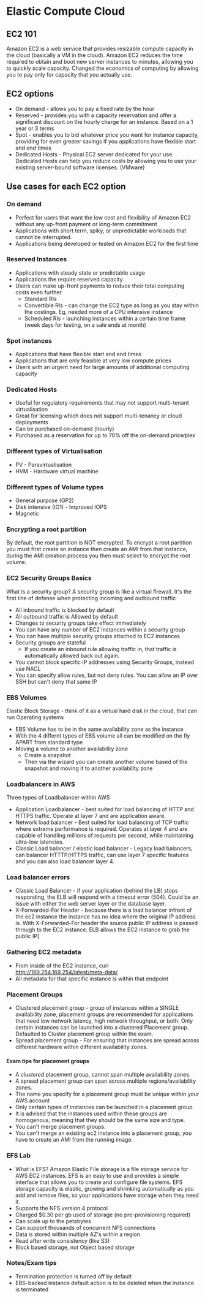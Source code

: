 # Elastic Compute Cloud

## EC2 101

Amazon EC2 is a web service that provides resizable compute capacity in the cloud (basically a VM in the cloud). Amazon EC2 reduces the time required to obtain and boot new server instances to minutes, allowing you to quickly scale capacity. Changed the economics of computing by allowing you to pay only for capacity that you actually use.

## EC2 options

* On demand - allows you to pay a fixed rate by the hour
* Reserved - provides you with a capacity reservation and offer a significant discount on the hourly charge for an instance. Based on a 1 year or 3 terms
* Spot - enables you to bid whatever price you want for instance capacity, providing for even greater savings if you applications have flexible start and end times
* Dedicated Hosts - Physical EC2 server dedicated for your use. Dedicated Hosts can help you reduce costs by allowing you to use your existing server-bound software licenses. (VMware)

## Use cases for each EC2 option

### On demand

* Perfect for users that want the low cost and flexibility of Amazon EC2 without any up-front payment or long-term commitment
* Applications with short term, spiky, or unpredictable workloads that cannot be interrupted.
* Applications being developed or tested on Amazon EC2 for the first time

### Reserved Instances

* Applications with steady state or predictable usage
* Applications the require reserved capacity
* Users can make up-front payments to reduce their total computing costs even further
  * Standard RIs
  * Convertible RIs - can change the EC2 type as long as you stay within the costings. Eg, needed more of a CPU intensive instance
  * Scheduled RIs - launching instances within a certain time frame (week days for testing, on a sale ends at month)

### Spot instances

* Applications that have flexible start and end times
* Applications that are only feasible at very low compute prices
* Users with an urgent need for large amounts of additional computing capacity

### Dedicated Hosts

* Useful for regulatory requirements that may not support multi-tenant virtualisation
* Great for licensing which does not support multi-tenancy or cloud deployments
* Can be purchased on-demand (hourly)
* Purchased as a reservation for up to 70% off the on-demand price⁄plex

### Different types of Virtualisation

* PV - Paravirtualisation
* HVM - Hardware virtual machine

### Different types of Volume types

* General purpose (GP2)
* Disk intensive (IO1) - Improved IOPS
* Magnetic

### Encrypting a root partition

By default, the root partition is NOT encrypted. To encrypt a root partition you must first create an instance then create an AMI from that instance, during the AMI creation process you then must select to encrypt the root volume.

### EC2 Security Groups Basics

What is a security group? A security group is like a virtual firewall. It's the first line of defense when protecting incoming and outbound traffic

* All inbound traffic is blocked by default
* All outbound traffic is Allowed by default
* Changes to security groups take effect immediately
* You can have any number of EC2 Instances within a security group
* You can have multiple security groups attached to EC2 instances
* Security groups are stateful
  * If you create an inbound rule allowing traffic in, that traffic is automatically allowed back out again.
* You cannot block specific IP addresses using Security Groups, instead use NACL
* You can specify allow rules, but not deny rules. You can allow an IP over SSH but can't deny that same IP

### EBS Volumes

Elastic Block Storage - think of it as a virtual hard disk in the cloud, that can run Operating systems

* EBS Volume has to be in the same availability zone as the instance
* With the 4 differnt types of EBS volume all can be modified on the fly APART from standard type
* Moving a volume to another availability zone
  * Create a snapshot
  * Then via the wizard you can create another volume based of the snapshot and moving it to another availability zone

### Loadbalancers in AWS

Three types of Loadbalancer within AWS

* Application Loadbalancer - best suited for load balancing of HTTP and HTTPS traffic. Operate at layer 7 and are application aware.
* Network load balancer - Best suited for load balancing of TCP traffic where extreme performance is required. Operates at layer 4 and are capable of handling millions of requests per second, while maintaining ultra-low latencies.
* Classic Load balancer / elastic load balancer - Legacy load balancers, can balancer HTTTP/HTTPS traffic, can use layer 7 specific features and you can also load balancer layer 4. 

### Load balancer errors

* Classic Load Balancer - if your application (behind the LB) stops responding, the ELB will respond with a timeout error (504). Could be an issue with either the web server layer or the database layer.
* X-Forwarded-For Header - because there is a load balancer infront of the ec2 instance the instance has no idea where the original IP address is. With X-Forwarded-For header the source public IP address is passed through to the EC2 instance. ELB allows the EC2 instance to grab the public IP[

### Gathering EC2 metadata

* From inside of the EC2 instance, curl http://169.254.169.254/latest/meta-data/ 
* All metadata for that specific instance is within that endpoint

### Placement Groups

* Clustered placement group - group of instances within a SINGLE availability zone, placement groups are recommended for applications that need low network latency, high network throughput, or both. Only certain instances can be launched into a clustered Placement group. Defaulted to Cluster placement group within the exam.
* Spread placement group - For ensuring that instances are spread across different hardware within different availability zones.

#### Exam tips for placement groups

* A *clustered* placement group, cannot span multiple availability zones.
* A spread placement group can span across multiple regions/availability zones.
* The name you specify for a placement group must be unique within your AWS account
* Only certain types of instances can be launched in a placement group
* It is advised that the instances used within these groups are homogenous, meaning that they should be the same size and type.
* You can't merge placement groups.
* You can't merge an existing ec2 instance into a placement group, you have to create an AMI from the running image.

### EFS Lab

* What is EFS? Amazon Elastic File storage is a file storage service for AWS EC2 instances. EFS is an easy to use and provides a simple interface that allows you to create and configure file systems. EFS storage capacity is elastic, growing and shrinking automatically as you add and remove files, so your applications have storage when they need it.
* Supports the NFS version 4 protocol
* Charged $0.30 per gb used of storage (no pre-provisioning required)
* Can scale up to the petabytes
* Can support thousands of concurrent NFS connections
* Data is stored within multiple AZ's within a region
* Read after write consistency (like S3)
* Block based storage, not Object based storage

### Notes/Exam tips

* Termination protection is turned off by default
* EBS-backed instance default action is to be deleted when the instance is terminated
